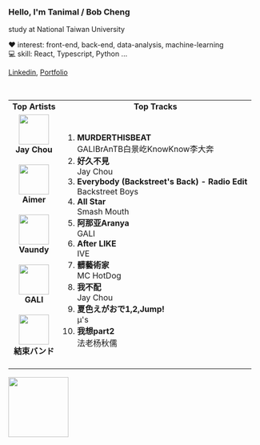 ### Hello, I'm Tanimal / Bob Cheng
study at National Taiwan University  
  
:heart: interest: front-end, back-end, data-analysis, machine-learning    
:computer: skill: React, Typescript, Python ...  

[Linkedin](www.linkedin.com/in/bob-cheng-3731652b4), [Portfolio](https://bobcheng.vercel.app/)  

<br>

<table>
  <tr>
    <td align="center"><strong>Top Artists</strong></td>
    <td align="center"><strong>Top Tracks</strong></td>
  </tr>
  <tr>
    <td align="center" id="top-artist"><div><img width='60px' src='https://i.scdn.co/image/ab6761610000e5eb02b3aa55ba238b2ceafb09da'><br><strong>Jay Chou</strong></div><br>
<div><img width='60px' src='https://i.scdn.co/image/ab6761610000e5eb23241889efb57a4ce8338932'><br><strong>Aimer</strong></div><br>
<div><img width='60px' src='https://i.scdn.co/image/ab6761610000e5ebb6e409f6c3d8b08a2f52072e'><br><strong>Vaundy</strong></div><br>
<div><img width='60px' src='https://i.scdn.co/image/ab6761610000e5ebef32a08060d7d44c094aa1b0'><br><strong>GALI</strong></div><br>
<div><img width='60px' src='https://i.scdn.co/image/ab6761610000e5eb38df323a9b0d7880ae59590b'><br><strong>結束バンド</strong></div><br>
</td>
   <td id="top-track"><ol>
<li><div><strong>MURDERTHISBEAT</strong></div>
<div>GALIBrAnTB白景屹KnowKnow李大奔</div></li>
<li><div><strong>好久不見</strong></div>
<div>Jay Chou</div></li>
<li><div><strong>Everybody (Backstreet's Back) - Radio Edit</strong></div>
<div>Backstreet Boys</div></li>
<li><div><strong>All Star</strong></div>
<div>Smash Mouth</div></li>
<li><div><strong>阿那亚Aranya</strong></div>
<div>GALI</div></li>
<li><div><strong>After LIKE</strong></div>
<div>IVE</div></li>
<li><div><strong>髒藝術家</strong></div>
<div>MC HotDog</div></li>
<li><div><strong>我不配</strong></div>
<div>Jay Chou</div></li>
<li><div><strong>夏色えがおで1,2,Jump!</strong></div>
<div>μ's</div></li>
<li><div><strong>我想part2</strong></div>
<div>法老杨秋儒</div></li>
</ol></td>
  </tr>
</table>
<a href="https://open.spotify.com/">
  <img width="120px" src="https://github.com/Tanimal19/Tanimal19/blob/bf0a3a19f66ada166be4661cd923271218886fa4/icon/Spotify_Logo_CMYK_Green.png">
</a>

<!---
Tanimal19/Tanimal19 is a ✨ special ✨ repository because its `README.md` (this file) appears on your GitHub profile.
You can click the Preview link to take a look at your changes.
--->
